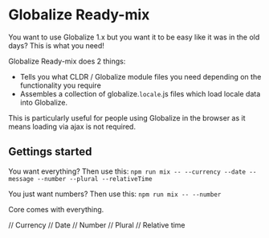 # Globalize Ready-mix

You want to use Globalize 1.x but you want it to be easy like it was in the old days?  This is what you need!

Globalize Ready-mix does 2 things:
- Tells you what CLDR / Globalize module files you need depending on the functionality you require
- Assembles a collection of globalize.`locale`.js files which load locale data into Globalize.

This is particularly useful for people using Globalize in the browser as it means loading via ajax is not required.  

## Gettings started

You want everything?  Then use this:
`npm run mix -- --currency --date --message --number --plural --relativeTime`

You just want numbers?  Then use this:
`npm run mix -- --number`

Core comes with everything.

// Currency
// Date
// Number
// Plural
// Relative time
